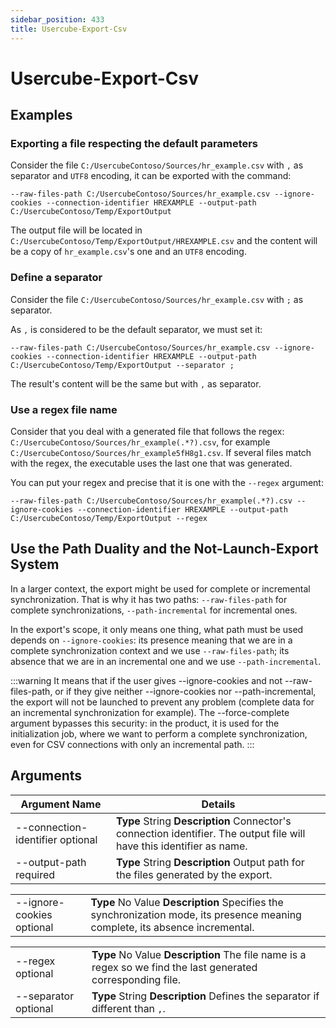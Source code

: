 ```yaml
---
sidebar_position: 433
title: Usercube-Export-Csv
---
```


# Usercube-Export-Csv

## Examples

### Exporting a file respecting the default parameters

Consider the file `C:/UsercubeContoso/Sources/hr_example.csv` with `,` as separator and `UTF8` encoding, it can be exported with the command:

`--raw-files-path C:/UsercubeContoso/Sources/hr_example.csv --ignore-cookies --connection-identifier HREXAMPLE --output-path C:/UsercubeContoso/Temp/ExportOutput`

The output file will be located in `C:/UsercubeContoso/Temp/ExportOutput/HREXAMPLE.csv` and the content will be a copy of `hr_example.csv`'s one and an `UTF8` encoding.

### Define a separator

Consider the file `C:/UsercubeContoso/Sources/hr_example.csv` with `;` as separator.

As `,` is considered to be the default separator, we must set it:

`--raw-files-path C:/UsercubeContoso/Sources/hr_example.csv --ignore-cookies --connection-identifier HREXAMPLE --output-path C:/UsercubeContoso/Temp/ExportOutput --separator ;`

The result's content will be the same but with `,` as separator.

### Use a regex file name

Consider that you deal with a generated file that follows the regex: `C:/UsercubeContoso/Sources/hr_example(.*?).csv`, for example `C:/UsercubeContoso/Sources/hr_example5fH8g1.csv`. If several files match with the regex, the executable uses the last one that was generated.

You can put your regex and precise that it is one with the `--regex` argument:

`--raw-files-path C:/UsercubeContoso/Sources/hr_example(.*?).csv --ignore-cookies --connection-identifier HREXAMPLE --output-path C:/UsercubeContoso/Temp/ExportOutput --regex`

## Use the Path Duality and the Not-Launch-Export System

In a larger context, the export might be used for complete or incremental synchronization.
That is why it has two paths: `--raw-files-path` for complete synchronizations, `--path-incremental` for incremental ones.

In the export's scope, it only means one thing, what path must be used depends on `--ignore-cookies`: its presence meaning that we are in a complete synchronization context and we use `--raw-files-path`; its absence that we are in an incremental one and we use `--path-incremental`.

:::warning
It means that if the user gives --ignore-cookies and not --raw-files-path, or if they give neither --ignore-cookies nor --path-incremental, the export will not be launched to prevent any problem (complete data for an incremental synchronization for example).
The --force-complete argument bypasses this security: in the product, it is used for the initialization job, where we want to perform a complete synchronization, even for CSV connections with only an incremental path.
:::

## Arguments

| Argument Name | Details |
| --- | --- |
| --connection-identifier optional | **Type**  String  **Description** Connector's connection identifier. The output file will have this identifier as name. |
| --output-path required | **Type**  String  **Description** Output path for the files generated by the export. |

|  |  |
| --- | --- |
| --ignore-cookies optional | **Type**  No Value  **Description** Specifies the synchronization mode, its presence meaning complete, its absence incremental. |

|  |  |
| --- | --- |
| --regex optional | **Type**  No Value  **Description** The file name is a regex so we find the last generated corresponding file. |
| --separator optional | **Type**  String  **Description** Defines the separator if different than `,`. |